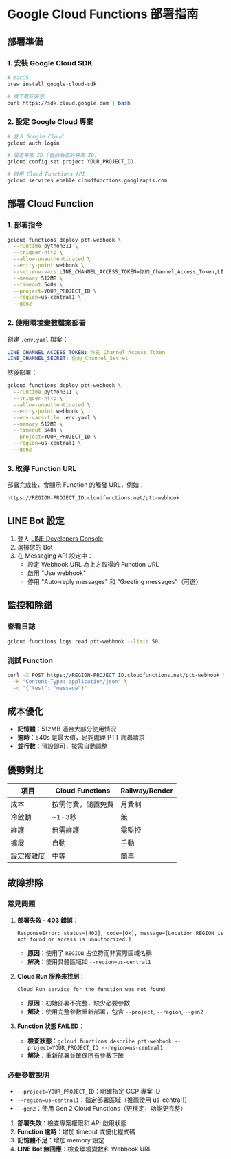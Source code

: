 # Google Cloud Functions 部署指南

## 部署準備

### 1. 安裝 Google Cloud SDK
```bash
# macOS
brew install google-cloud-sdk

# 或下載安裝包
curl https://sdk.cloud.google.com | bash
```

### 2. 設定 Google Cloud 專案
```bash
# 登入 Google Cloud
gcloud auth login

# 設定專案 ID (替換為您的專案 ID)
gcloud config set project YOUR_PROJECT_ID

# 啟用 Cloud Functions API
gcloud services enable cloudfunctions.googleapis.com
```

## 部署 Cloud Function

### 1. 部署指令
```bash
gcloud functions deploy ptt-webhook \
  --runtime python311 \
  --trigger-http \
  --allow-unauthenticated \
  --entry-point webhook \
  --set-env-vars LINE_CHANNEL_ACCESS_TOKEN=你的_Channel_Access_Token,LINE_CHANNEL_SECRET=你的_Channel_Secret \
  --memory 512MB \
  --timeout 540s \
  --project=YOUR_PROJECT_ID \
  --region=us-central1 \
  --gen2
```

### 2. 使用環境變數檔案部署
創建 `.env.yaml` 檔案：
```yaml
LINE_CHANNEL_ACCESS_TOKEN: 你的_Channel_Access_Token
LINE_CHANNEL_SECRET: 你的_Channel_Secret
```

然後部署：
```bash
gcloud functions deploy ptt-webhook \
  --runtime python311 \
  --trigger-http \
  --allow-unauthenticated \
  --entry-point webhook \
  --env-vars-file .env.yaml \
  --memory 512MB \
  --timeout 540s \
  --project=YOUR_PROJECT_ID \
  --region=us-central1 \
  --gen2
```

### 3. 取得 Function URL
部署完成後，會顯示 Function 的觸發 URL，例如：
```
https://REGION-PROJECT_ID.cloudfunctions.net/ptt-webhook
```

## LINE Bot 設定

1. 登入 [LINE Developers Console](https://developers.line.biz)
2. 選擇您的 Bot
3. 在 Messaging API 設定中：
   - 設定 Webhook URL 為上方取得的 Function URL
   - 啟用 "Use webhook"
   - 停用 "Auto-reply messages" 和 "Greeting messages"（可選）

## 監控和除錯

### 查看日誌
```bash
gcloud functions logs read ptt-webhook --limit 50
```

### 測試 Function
```bash
curl -X POST https://REGION-PROJECT_ID.cloudfunctions.net/ptt-webhook \
  -H "Content-Type: application/json" \
  -d '{"test": "message"}'
```

## 成本優化

- **記憶體**：512MB 適合大部分使用情況
- **逾時**：540s 是最大值，足夠處理 PTT 爬蟲請求
- **並行數**：預設即可，按需自動調整

## 優勢對比

| 項目 | Cloud Functions | Railway/Render |
|------|----------------|----------------|
| 成本 | 按需付費，閒置免費 | 月費制 |
| 冷啟動 | ~1-3秒 | 無 |
| 維護 | 無需維護 | 需監控 |
| 擴展 | 自動 | 手動 |
| 設定複雜度 | 中等 | 簡單 |

## 故障排除

### 常見問題

1. **部署失敗 - 403 錯誤**：
   ```
   ResponseError: status=[403], code=[Ok], message=[Location REGION is not found or access is unauthorized.]
   ```
   - **原因**：使用了 `REGION` 占位符而非實際區域名稱
   - **解決**：使用具體區域如 `--region=us-central1`

2. **Cloud Run 服務未找到**：
   ```
   Cloud Run service for the function was not found
   ```
   - **原因**：初始部署不完整，缺少必要參數
   - **解決**：使用完整參數重新部署，包含 `--project`, `--region`, `--gen2`

3. **Function 狀態 FAILED**：
   - **檢查狀態**：`gcloud functions describe ptt-webhook --project=YOUR_PROJECT_ID --region=us-central1`
   - **解決**：重新部署並確保所有參數正確

### 必要參數說明

- `--project=YOUR_PROJECT_ID`：明確指定 GCP 專案 ID
- `--region=us-central1`：指定部署區域（推薦使用 us-central1）
- `--gen2`：使用 Gen 2 Cloud Functions（更穩定，功能更完整）

1. **部署失敗**：檢查專案權限和 API 啟用狀態
2. **Function 逾時**：增加 timeout 或優化程式碼
3. **記憶體不足**：增加 memory 設定
4. **LINE Bot 無回應**：檢查環境變數和 Webhook URL